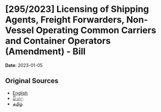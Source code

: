 # [295/2023] Licensing of Shipping Agents, Freight Forwarders, Non-Vessel Operating Common Carriers and Container Operators (Amendment) - Bill

**Date:** 2023-01-05

## Original Sources

- [English](https://documents.gov.lk/view/bills/2023/1/295-2023_E.pdf)
- [සිංහල](https://documents.gov.lk/view/bills/2023/1/295-2023_S.pdf)
- [தமிழ்](https://documents.gov.lk/view/bills/2023/1/295-2023_T.pdf)
